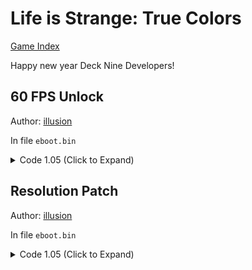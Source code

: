 # Life is Strange: True Colors

[Game Index](../README.md#games)

Happy new year Deck Nine Developers!

## 60 FPS Unlock

Author: [illusion](https://twitter.com/illusion0002)

In file `eboot.bin`

<details>
<summary>Code 1.05 (Click to Expand)</summary>

```
0x414B742 EB 07
```

</details>

## Resolution Patch

Author: [illusion](https://twitter.com/illusion0002)

In file `eboot.bin`

<details>
<summary>Code 1.05 (Click to Expand)</summary>

```
0x3A0540C 48 E8 C1 84 5D 02

# 67% of internal resolution
0x5FDD8D2 00 41 C7 04 8E 00 00 86 42 C4 C1 7A 10 04 8E C3
```

</details>
